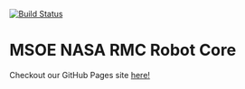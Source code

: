 [![Build Status](https://travis-ci.com/msoermc/rmc-beaglebone-core-2018-2019.svg?branch=master)](https://travis-ci.com/msoermc/rmc-beaglebone-core-2018-2019)

# MSOE NASA RMC Robot Core
Checkout our GitHub Pages site [here!](doc/rmc_core/index.html)
